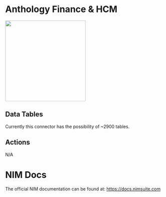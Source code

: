 # Anthology Finance & HCM
<img src="https://github.com/user-attachments/assets/944cfc4c-226a-46fa-8267-bdad65c0b512" width="256px" />


## Data Tables
Currently this connector has the possibility of ~2900 tables.


## Actions
N/A

# NIM Docs
The official NIM documentation can be found at: https://docs.nimsuite.com
